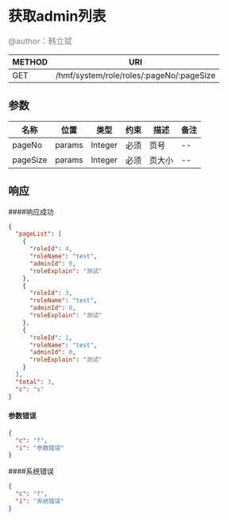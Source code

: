 # 获取admin列表
<font color="gray" size="3">@author：韩立斌</font>

|METHOD|URI|
|--|--|
|GET|/hmf/system/role/roles/:pageNo/:pageSize|

## 参数

|名称|位置|类型|约束|描述|备注|
|--|--|--|--|--|--|
|pageNo|params|Integer|必须|页号|--|
|pageSize|params|Integer|必须|页大小|--|



## 响应
####响应成功
```json
{
  "pageList": [
    {
      "roleId": 4,
      "roleName": "test",
      "adminId": 0,
      "roleExplain": "测试"
    },
    {
      "roleId": 3,
      "roleName": "test",
      "adminId": 0,
      "roleExplain": "测试"
    },
    {
      "roleId": 1,
      "roleName": "test",
      "adminId": 0,
      "roleExplain": "测试"
    }
  ],
  "total": 3,
  "c": "s"
}
```

#### 参数错误
```json
{
  "c": "f",
  "i": "参数错误"
}
```

####系统错误
```json
{
  "c": "f",
  "i": "系统错误"
}
```
